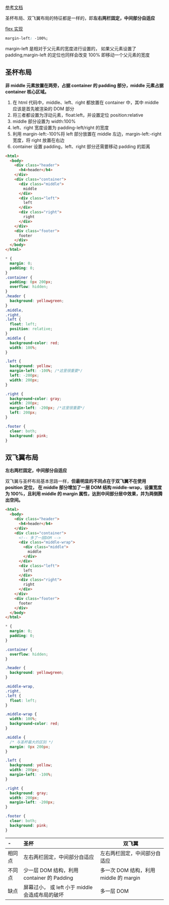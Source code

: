 [参考文档](https://www.cnblogs.com/imwtr/p/4441741.html)

圣杯布局、双飞翼布局的特征都是一样的，即**左右两栏固定，中间部分自适应**

[flex 实现](https://blog.csdn.net/javaloveiphone/article/details/51098427)

```css
margin-left: -100%;
```

margin-left 是相对于父元素的宽度进行设置的，
如果父元素设置了 padding,margin-left 的定位也同样会改变
100% 即移动一个父元素的宽度

## 圣杯布局

**非 middle 元素放置在两旁，占据 container 的 padding 部分，middle 元素占据 container 核心区域。**

1. 在 html 代码中，middle、left、right 都放置在 container 中，其中 middle 应该是首先被渲染的 DOM 部分
2. 将三者都设置为浮动元素，float:left，并设置定位 position:relative
3. middle 部分设置为 width:100%
4. left、right 宽度设置为 padding-left/right 的宽度
5. 利用 margin-left:-100%将 left 部分放置在 middle 左边，margin-left:-right 宽度，将 right 放置在右边
6. container 设置 padding，left、right 部分还需要移动 padding 的距离

```html
<html>
  <body>
    <div class="header">
      <h4>header</h4>
    </div>
    <div class="container">
      <div class="middle">
        middle
      </div>
      <div class="left">
        left
      </div>
      <div class="right">
        right
      </div>
    </div>
    <div class="footer">
      footer
    </div>
  </body>
</html>
```

```css
* {
  margin: 0;
  padding: 0;
}
.container {
  padding: 0px 200px;
  overflow: hidden;
}
.header {
  background: yellowgreen;
}
.middle,
.right,
.left {
  float: left;
  position: relative;
}
.middle {
  background-color: red;
  width: 100%;
}

.left {
  background: yellow;
  margin-left: -100%; /*这里很重要*/
  left: -200px;
  width: 200px;
}

.right {
  background-color: gray;
  width: 200px;
  margin-left: -200px; /*这里很重要*/
  left: 200px;
}

.footer {
  clear: both;
  background: pink;
}
```

## 双飞翼布局

**左右两栏固定，中间部分自适应**

双飞翼与圣杯布局基本思路一样，**但最明显的不同点在于双飞翼不在使用 position 定位，
在 middle 部分增加了一层 DOM 结构 middle-wrap，设置宽度为 100%，且利用 middle 的 margin 属性，达到中间部分居中效果，并为两侧腾出空间。**

```html
<html>
  <body>
    <div class="header">
      <h4>header</h4>
    </div>
    <div class="container">
      <!-- 多了一层DOM -->
      <div class="middle-wrap">
        <div class="middle">
          middle
        </div>
      </div>
      <div class="left">
        left
      </div>
      <div class="right">
        right
      </div>
    </div>
    <div class="footer">
      footer
    </div>
  </body>
</html>
```

```css
* {
  margin: 0;
  padding: 0;
}

.container {
  overflow: hidden;
}

.header {
  background: yellowgreen;
}

.middle-wrap,
.right,
.left {
  float: left;
}

.middle-wrap {
  width: 100%;
  background-color: red;
}

.middle {
  /* 与圣杯最大的区别 */
  margin: 0px 200px;
}

.left {
  background: yellow;
  width: 200px;
  margin-left: -100%;
}

.right {
  background: gray;
  width: 200px;
  margin-left: -200px;
}

.footer {
  clear: both;
  background: pink;
}
```

| -      | 圣杯                                            | 双飞翼                                 |
| :----- | :---------------------------------------------- | -------------------------------------- |
| 相同点 | 左右两栏固定，中间部分自适应                    | 左右两栏固定，中间部分自适应           |
| 不同点 | 少一层 DOM 结构，利用 container 的 Padding      | 多一次 DOM 结构，利用 middle 的 margin |
| 缺点   | 屏幕过小， 或 left 小于 middle 会造成布局的破坏 | 多一层 DOM                             |
